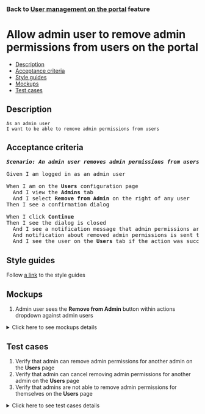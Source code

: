 ### Back to [User management on the portal](../../README.md) feature

# Allow admin user to remove admin permissions from users on the portal

- [Description](#description)
- [Acceptance criteria](#acceptance-criteria)
- [Style guides](#style-guides)
- [Mockups](#mockups)
- [Test cases](#test-cases)

## Description

    As an admin user
    I want to be able to remove admin permissions from users

## Acceptance criteria

<pre>
<b><i>Scenario: An admin user removes admin permissions from users</i></b>

Given I am logged in as an admin user

When I am on the <b>Users</b> configuration page
  And I view the <b>Admins</b> tab
  And I select <b>Remove from Admin</b> on the right of any user
Then I see a confirmation dialog

When I click <b>Continue</b>
Then I see the dialog is closed
  And I see a notification message that admin permissions are OR not removed from the user
  And notification about removed admin permissions is sent to the user’s email
  And I see the user on the <b>Users</b> tab if the action was successful
</pre>

## Style guides

Follow [a link](https://www.figma.com/proto/0zkkf5WC77OSpvyD6YXpFE/Style-guides?page-id=0%3A1&node-id=19%3A5368&viewport=266%2C48%2C0.54&scaling=min-zoom&starting-point-node-id=19%3A5368) to the style guides

## Mockups

1. Admin user sees the <b>Remove from Admin</b> button within actions dropdown against admin users

<details>
  <summary>Click here to see mockups details</summary>

**1. Admin user sees the Remove from Admin button within actions dropdown against admin users:**

![Admin user sees the Remove from Admin button within actions dropdown against admin users](/sports_hub_portal/web_application_features/user_management/images/admin_user_management_action_dropdown.png)

</details>

## Test cases

1. Verify that admin can remove admin permissions for another admin on the <b>Users</b> page
2. Verify that admin can cancel removing admin permissions for another admin on the <b>Users</b> page
3. Verify that admins are not able to remove admin permissions for themselves on the <b>Users</b> page

<details>
  <summary>Click here to see test cases details</summary>

### **#1. Verify that admin can remove admin permissions for another admin on the Users page**

|Preconditions|Steps|Expected result
--------------|-----|----------
|- Log in with admin account</br>- Go to the <b>Users</b> configuration page</br>- There is another admin on the <b>Admins</b> tab|1) Select the <b>Admins</b> tab</br>2) On the right of another admin, select <b>Remove from Admin</b></br>3) On the confirmation dialog, click <b>Continue</b></br>4) Log out of admin account</br>5) Log in as an another admin</br>6) Go through site pages|2) The confirmation dialog appears</br>3) Admin is set with user permissions. Notification about removed admin permissions is sent to the user’s email</br>5) The admin can log in</br>6) Another admin cannot see the admin part of the application|

### **#2. Verify that admin can cancel removing admin permissions for another admin on the Users page**

|Preconditions|Steps|Expected result
--------------|-----|----------
|- Log in with admin account</br>- Go to the <b>Users</b> configuration page</br>- There is another admin on the <b>Admins</b> tab|1) Select the <b>Admins</b> tab</br>2) On the right of another admin, select <b>Remove from Admin</b></br>3) On the confirmation dialog, click <b>Cancel</b></br>4) Log out of admin account</br>5) Log in as an another admin</br>6) Go through site pages|2) The confirmation dialog appears</br>3) The admin keeps admin permissions</br>5) The user can log in</br>6) Another admin can see the admin part of application and perform actions there|

### **#3. Verify that admins are not able to remove admin permissions for themselves on the Users page**

|Preconditions|Steps|Expected result
--------------|-----|----------
|- Log in with admin account</br>- Go to the <b>Users</b> configuration page|1) Select the <b>Admins</b> tab</br>2) On the right of another admin, select <b>Remove from Admin</b></br>|2) The warning dialog appears about no possibility to remove admin permissions for the currently logged-in user|
</details>
